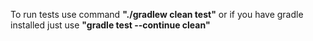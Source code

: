 To run tests use command **"./gradlew clean test"**
or if you have gradle installed just use **"gradle test --continue clean"**
